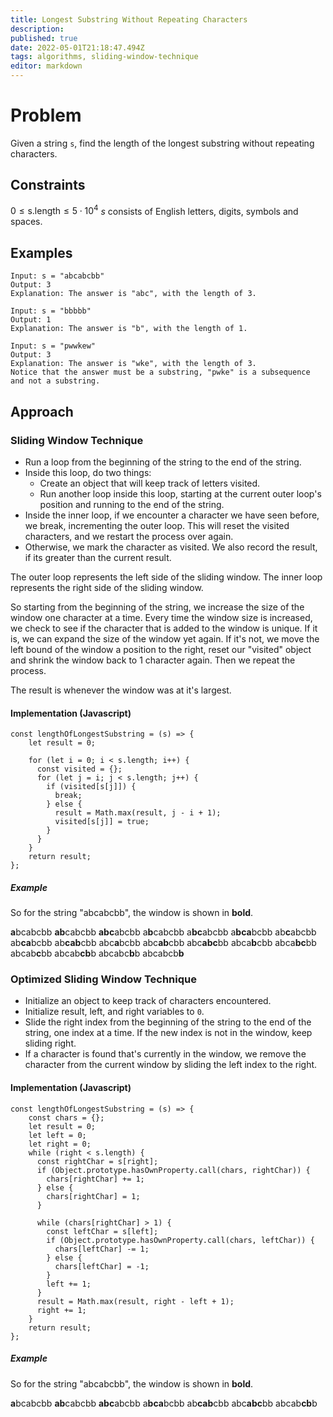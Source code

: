 ```yaml
---
title: Longest Substring Without Repeating Characters
description: 
published: true
date: 2022-05-01T21:18:47.494Z
tags: algorithms, sliding-window-technique
editor: markdown
---
```


# Problem
Given a string `s`, find the length of the longest substring without repeating characters.

## Constraints
$0 \le \text{s.length} \le 5 \cdot 10^4$
$s$ consists of English letters, digits, symbols and spaces.
## Examples
```
Input: s = "abcabcbb"
Output: 3
Explanation: The answer is "abc", with the length of 3.
```

```
Input: s = "bbbbb"
Output: 1
Explanation: The answer is "b", with the length of 1.
```
```
Input: s = "pwwkew"
Output: 3
Explanation: The answer is "wke", with the length of 3.
Notice that the answer must be a substring, "pwke" is a subsequence and not a substring.
```

## Approach
### Sliding Window Technique
- Run a loop from the beginning of the string to the end of the string.
- Inside this loop, do two things: 
	- Create an object that will keep track of letters visited.
  - Run another loop inside this loop, starting at the current outer loop's position and running to the end of the string.
- Inside the inner loop, if we encounter a character we have seen before, we break, incrementing the outer loop. This will reset the visited characters, and we restart the process over again.
- Otherwise, we mark the character as visited. We also record the result, if its greater than the current result.

The outer loop represents the left side of the sliding window. The inner loop represents the right side of the sliding window. 

So starting from the beginning of the string, we increase the size of the window one character at a time. Every time the window size is increased, we check to see if the character that is added to the window is unique. If it is, we can expand the size of the window yet again. If it's not, we move the left bound of the window a position to the right, reset our "visited" object and shrink the window back to 1 character again. Then we repeat the process. 

The result is whenever the window was at it's largest. 

#### Implementation (Javascript)
```
const lengthOfLongestSubstring = (s) => {
    let result = 0;
    
    for (let i = 0; i < s.length; i++) {
      const visited = {};
      for (let j = i; j < s.length; j++) {
        if (visited[s[j]]) {
          break;
        } else {
          result = Math.max(result, j - i + 1);
          visited[s[j]] = true;
        }
      }
    }
    return result;
};
```
##### Example 
So for the string "abcabcbb", the window is shown in **bold**.

**a**bcabcbb
**ab**cabcbb
**abc**abcbb
a**b**cabcbb
a**bc**abcbb
a**bca**bcbb
ab**c**abcbb
ab**ca**bcbb
ab**cab**cbb
abc**a**bcbb
abc**ab**cbb
abc**abc**bb
abca**b**cbb
abca**bc**bb
abcab**c**bb
abcab**cb**b
abcabc**b**b
abcabcb**b**

### Optimized Sliding Window Technique
- Initialize an object to keep track of characters encountered.
- Initialize result, left, and right variables to `0`.
- Slide the right index from the beginning of the string to the end of the string, one index at a time. If the new index is not in the window, keep sliding right. 
- If a character is found that's currently in the window, we remove the character from the current window by sliding the left index to the right. 

#### Implementation (Javascript)
```
const lengthOfLongestSubstring = (s) => {
    const chars = {};
    let result = 0;
    let left = 0;
    let right = 0;
    while (right < s.length) {
      const rightChar = s[right];
      if (Object.prototype.hasOwnProperty.call(chars, rightChar)) {
        chars[rightChar] += 1;
      } else {
        chars[rightChar] = 1;
      }
      
      while (chars[rightChar] > 1) {
        const leftChar = s[left];
        if (Object.prototype.hasOwnProperty.call(chars, leftChar)) {
          chars[leftChar] -= 1;
        } else {
          chars[leftChar] = -1;
        }
        left += 1;
      }
      result = Math.max(result, right - left + 1);
      right += 1;
    }
    return result;
};
```
##### Example 
So for the string "abcabcbb", the window is shown in **bold**.

**a**bcabcbb
**ab**cabcbb
**abc**abcbb
a**bca**bcbb
ab**cab**cbb
abc**abc**bb
abcab**cb**b